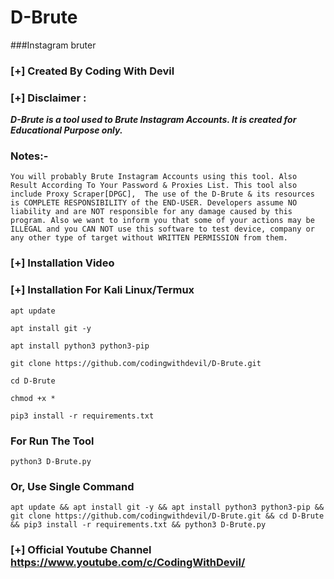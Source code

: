 # D-Brute
###Instagram bruter 
### [+] Created By Coding With Devil
### [+] Disclaimer :
***D-Brute is a tool used to Brute Instagram Accounts. It is created for Educational Purpose only.***
### Notes:- 
    You will probably Brute Instagram Accounts using this tool. Also Result According To Your Password & Proxies List. This tool also include Proxy Scraper[DPGC],  The use of the D-Brute & its resources is COMPLETE RESPONSIBILITY of the END-USER. Developers assume NO liability and are NOT responsible for any damage caused by this program. Also we want to inform you that some of your actions may be ILLEGAL and you CAN NOT use this software to test device, company or any other type of target without WRITTEN PERMISSION from them.
   
    
### [+] Installation Video 



### [+] Installation For Kali Linux/Termux

```apt update```

```apt install git -y```

```apt install python3 python3-pip```

```git clone https://github.com/codingwithdevil/D-Brute.git```

```cd D-Brute```

```chmod +x *```

```pip3 install -r requirements.txt```

### For Run The Tool

```python3 D-Brute.py```


### Or, Use Single Command
```
apt update && apt install git -y && apt install python3 python3-pip && git clone https://github.com/codingwithdevil/D-Brute.git && cd D-Brute && pip3 install -r requirements.txt && python3 D-Brute.py
```

### [+] Official Youtube Channel https://www.youtube.com/c/CodingWithDevil/

